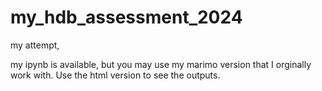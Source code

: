 # my_hdb_assessment_2024


my attempt,

my ipynb is available, but you may use my marimo version that I orginally work with. Use the html version to see the outputs.

